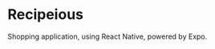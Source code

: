 # Recipeious

Shopping application, using React Native, powered by Expo.

<!-- ## Overview

Using React Navigation v5 to smoother native app behaviour.
Drawer Navigation, Tab Navigation, Stack Navigation all nested and much much more fun.
State managed using Reudx. Data persistence achieved using expo native AsyncStorage.

## Preview -->

<!-- - **dark mode** -

<a href="https://imgflip.com/gif/45safg"><img src="https://i.imgflip.com/45safg.gif" title="made at imgflip.com"/></a>
<a href="https://imgflip.com/gif/45salv"><img src="https://i.imgflip.com/45salv.gif" title="made at imgflip.com"/></a> -->

<!-- ![alt text](https://imgur.com/or/any/other/image/hosting) -->
<!-- https://imgflip.com/gif-maker -->

<!-- # Gifs -->
